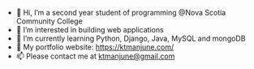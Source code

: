 

- 👋 Hi, I’m a second year student of programming @Nova Scotia Community College
- 👀 I’m interested in building web applications 
- 🌱 I’m currently learning Python, Django, Java, MySQL and mongoDB
- 👀 My portfolio website: https://ktmanjune.com/
- 📫 Please contact me at ktmanjune@gmail.com




